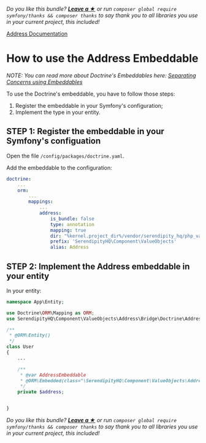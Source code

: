 *Do you like this bundle? [**Leave a &#9733;**](#js-repo-pjax-container) or run `composer global require symfony/thanks && composer thanks` to say thank you to all libraries you use in your current project, this included!*

[Address Documentation](../Address.md)

# How to use the Address Embeddable

*NOTE: You can read more about Doctrine's Embeddables here: [Separating Concerns using Embeddables](https://www.doctrine-project.org/projects/doctrine-orm/en/2.7/tutorials/embeddables.html)*

To use the Doctrine's embeddable, you have to follow those steps:

1. Register the embeddable in your Symfony's configuration;
2. Implement the type in your entity.

## STEP 1: Register the embeddable in your Symfony's configuation

Open the file `/config/packages/doctrine.yaml`.

Add the embeddable to the configuration:

```yaml
doctrine:
    ...
    orm:
        ...
        mappings:
            ...
            address:
                is_bundle: false
                type: annotation
                mapping: true
                dir: "%kernel.project_dir%/vendor/serendipity_hq/php_value_objects/src/Address"
                prefix: 'SerendipityHQ\Component\ValueObjects'
                alias: Address
```

## STEP 2: Implement the Address embeddable in your entity

In your entity:

```php
namespace App\Entity;

use Doctrine\ORM\Mapping as ORM;
use SerendipityHQ\Component\ValueObjects\Address\Bridge\Doctrine\AddressEmbeddable;

/**
 * @ORM\Entity()
 */
class User
{
    ...

    /**
     * @var AddressEmbeddable
     * @ORM\Embedded(class="\SerendipityHQ\Component\ValueObjects\Address\Bridge\Doctrine\AddressEmbeddable")
     */
    private $address;


}
```

*Do you like this bundle? [**Leave a &#9733;**](#js-repo-pjax-container) or run `composer global require symfony/thanks && composer thanks` to say thank you to all libraries you use in your current project, this included!*
